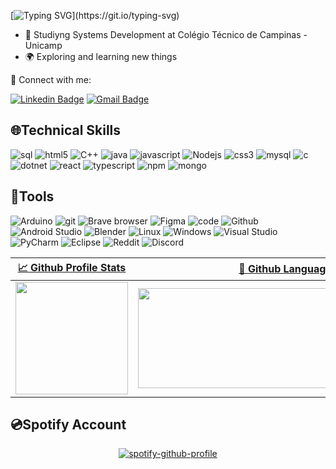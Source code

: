 <div style="display: center">

[![Typing SVG](https://readme-typing-svg.demolab.com?font=Fira+Code&pause=1000&color=00F750&random=false&width=680&lines=Hi+there%2C+I'm+Benneth+Urich;Full-Stack+Developer+(in+progress)%2C+artist%2C+and+Designer!)](https://git.io/typing-svg)

- 📖 Studiyng Systems Development at Colégio Técnico de Campinas - Unicamp
- 🌍 Exploring and learning new things

🤝 Connect with me:

[![Linkedin Badge](https://img.shields.io/badge/-Linkedin-blue?style=&logo=Linkedin&logoColor=white&link=https://www.linkedin.com/in/benneth-urich-555731270/)](https://www.linkedin.com/in/benneth-urich-555731270/) 
[![Gmail Badge ](https://img.shields.io/badge/Gmail-red?style=flat-square&logo=gmail&logoColor=white&link=mailto:bennethurich18@gmail.com)](mailto:bennethurich18@gmail.com)

## 🌐Technical Skills

<div style="display: center">
  <img alt="sql"src="https://img.shields.io/badge/Microsoft_SQL_Server-CC2927?style=flat-square&logo=microsoft-sql-server&logoColor=white">
  <img alt="html5" src="https://img.shields.io/badge/-HTML5-E34F26?style=flat-square&logo=html5&logoColor=white" />
  <img alt="C++" src="https://img.shields.io/badge/c++-%2300599C.svg?style=flat-square&logo=c%2B%2B&logoColor=white">
  <img alt="java" src="http://img.shields.io/badge/-Java-F89820?style=flat-square&logo=java&logoColor=white">                                       
  <img alt="javascript" src="https://img.shields.io/badge/-JavaScript-eed718?style=flat-square&logo=javascript&logoColor=ffffff">
  <img alt="Nodejs" src="https://img.shields.io/badge/-Nodejs-43853d?style=flat-square&logo=Node.js&logoColor=white"/>
  <img alt="css3" src = "https://img.shields.io/badge/-CSS3-1572B6?style=flat-square&logo=css3&logoColor=white">
  <img alt="mysql" src = "https://img.shields.io/badge/-MySql-1572B6?style=flat-square&logo=mysql&logoColor=white">
  <img alt="c" src = "https://img.shields.io/badge/-C-1572B6?style=flat-square&logo=c&logoColor=white">
  <img alt="dotnet" src = "https://img.shields.io/badge/-.NET-8f61bb?style=flat-square&logo=dotnet&logoColor=white">
  <img alt="react" src = "https://img.shields.io/badge/-React-1bb6ff?style=flat-square&logo=react&logoColor=white">
  <img alt="typescript" src = "https://img.shields.io/badge/-TypeScript-1572B6?style=flat-square&logo=typescript&logoColor=white">
  <img alt="npm" src = "https://img.shields.io/badge/-NPM-e80000?style=flat-square&logo=npm&logoColor=white">
  <img alt="mongo" src = "https://img.shields.io/badge/-MongoDB-37a336?style=flat-square&logo=mongodb&logoColor=white">
</div>

## 🔌Tools

<div style="display: center">
  <img alt="Arduino" src="https://img.shields.io/badge/-Arduino-00979D?style=flat-square&logo=Arduino&logoColor=white">
  <img alt="git" src="https://img.shields.io/badge/-Git-F05032?style=flat-square&logo=git&logoColor=white" /> 
  <img alt="Brave browser" src="https://img.shields.io/badge/-Brave_Browser-FB542B?style=flat-square&logo=brave&logoColor=white"/>
  <img alt="Figma" src="https://img.shields.io/badge/figma-%23F24E1E.svg?style=flat-square&logo=figma&logoColor=white">
  <img alt="code" src="http://img.shields.io/badge/-VS%20Code-007ACC?style=flat-square&logo=visual%20studio%20code&logoColor=white">
  <img alt="Github" src="http://img.shields.io/badge/-Github-000000?style=flat-square&logo=github&logoColor=FFFFFF">      
  <img alt="Android Studio" src="http://img.shields.io/badge/-Android_Studio-37a336?style=flat-square&logo=android&logoColor=FFFFFF">      
  <img alt="Blender" src="http://img.shields.io/badge/-Blender-FB542B?style=flat-square&logo=blender&logoColor=FFFFFF">      
  <img alt="Linux" src="http://img.shields.io/badge/-Linux-000000?style=flat-square&logo=linux&logoColor=FFFFFF">      
  <img alt="Windows" src="http://img.shields.io/badge/-Windows-0075ff?style=flat-square&logo=windows&logoColor=FFFFFF">        
  <img alt="Visual Studio" src="http://img.shields.io/badge/-Visual_Studio-8f61bb?style=flat-square&logo=visual%20studio&logoColor=FFFFFF">        
  <img alt="PyCharm" src="http://img.shields.io/badge/-pycharm-eed718?style=flat-square&logo=pycharm&logoColor=FFFFFF">        
  <img alt="Eclipse" src="http://img.shields.io/badge/-Eclipse-350a89?style=flat-square&logo=eclipse&logoColor=FFFFFF">               
  <img alt="Reddit" src="http://img.shields.io/badge/-Reddit-ff4400?style=flat-square&logo=reddit&logoColor=FFFFFF">        
  <img alt="Discord" src="http://img.shields.io/badge/-Discord-8978e5?style=flat-square&logo=discord&logoColor=FFFFFF">                 
</div>

| [📈 Github Profile Stats](https://github.com/BennethUrich/github-readme-stats#github-stats-card) | [📓 Github Languages](https://github.com/BennethUrich/github-readme-stats#top-languages-card) |
| :---: | :---: |
| <img height="180" src="https://github-readme-stats.vercel.app/api?username=BennethUrich&show_icons=true&theme=github_dark" /> | <img height="160" width="480"  src="https://github-readme-stats.vercel.app/api/top-langs/?username=BennethUrich&theme=github_dark&layout=compact" /> |

## 💿Spotify Account

<div align="center">

[![spotify-github-profile](https://spotify-github-profile.vercel.app/api/view?uid=31ckqp6wcygrmifjg3oxsw3omjuy&cover_image=true&theme=default&show_offline=false&background_color=121212&interchange=false&bar_color=53b14f&bar_color_cover=false)](https://github.com/kittinan/spotify-github-profile)
</div>

</div>
